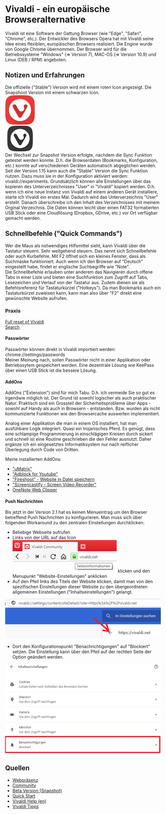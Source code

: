 # Vivaldi - ein europäische Browseralternative

Vivaldi ist eine Software der Gattung Browser (wie "Edge", "Safari", "Chrome", etc.). Der Entwickler des Browsers Opera hat mit Vivaldi seine Idee eines flexiblen, europäischen Browsers realisiert. Die Engine wurde von Google Chrome übernommen. Der Browser wird für die Betriebssysteme "Windows" (=> Version 7), MAC-OS (=> Version 10.9) und Linux (DEB / RPM) angeboten.


## Notizen und Erfahrungen

Die offizielle ("Stable") Version wird mit einem roten Icon angezeigt. Die Snapshoot Version mit einem schwarzen Icon.  
![Stable Version](../VIVALDI/icon.jpg)  
![Snapshot Version](../VIVALDI/iconsshoot.jpg)  
Der Wechsel zur Snapshot Version erfolgte, nachdem die Sync Funktion getestet werden konnte. D.h. die Browserdaten (Bookmarks, Konfiguration, etc.) konnte auf verschiedenen Geräten automatisch abgeglichen werden.  Seit der Version 1.15 kann auch die "Stable" Version die Sync Funktion nutzen. Dazu muss sie in der Konfiguration aktiviert werden:  vivaldi://experiments. 
Grundsätzlich können alle Einstellungen über das kopieren des Unterverzeichnisses "User" in "Vivaldi" kopiert werden. D.h. wenn ich eine neue Instanz von Vivaldi auf einem anderen Gerät installiere, starte ich Vivaldi ein erstes Mal. Dadurch wird das Unterverzeichnis "User" erstellt. Danach überschreibe ich den Inhalt des Verzeichnisses mit meinem Orginal Verzeichnis. Die Daten können leicht über einen FAT32 formatierten USB Stick oder eine Cloudlösung (Dropbox, GDrive, etc.) vor Ort verfügbar gemacht werden.

## Schnellbefehle ("Quick Commands")

Wer die Maus als notwendiges Hilfsmittel sieht, kann Vivaldi über die Tastatur steuern. Sehr weitgehend steuern. Das nennt sich Schnellbefehle oder auch Kurbefehle. Mit F2 öffnet sich ein kleines Fenster, dass als Suchmaske funktioniert. Auch wenn ich den Browser auf "Deutsch" eingestellt habe, findet er englische Suchbegriffe wie "Note".  
Die Schnellbefehle erlauben unter anderem das Navigieren durch offene Tabs in einer Liste und bieten eine Suchfunktion zum Zugriff auf Tabs, Lesezeichen und Verlauf von der Tastatur aus. Zudem dienen sie als Befehlsreferenz für Tastaturkürzel ("Hotkeys"). Da man Bookmarks auch ein Tastaturkürzel zuweisen kann, kann man also über "F2" direkt eine gewünschte Website aufrufen.  

### Praxis
[Full reset of Vivaldi](https://help.vivaldi.com/article/full-reset-of-vivaldi/)  
[Search](https://help.vivaldi.com/article/search/)  

#### Passwörter  

Passwörter können direkt in Vivaldi importiert werden: chrome://settings/passwords  
Meiner Meinung nach, sollen Passwörter nicht in einer Applikation oder Betriebssytem gespeichert werden. Eine dezentrale Lösung wie KeePass über einen USB Stick ist die bessere Lösung.  

#### AddOns  

AddOns ("Extension") sind für mich Tabu. D.h. ich vermeide Sie so gut es irgendwie möglich ist. Der Grund ist sowohl logischer als auch praktischer Natur. Praktisch sind ein Grossteil der Sicherheitsprobleme über Apps - sowohl auf Handy als auch in Browsern - entstanden.  Bzw. wurden als nicht kommunizierte Funktionen wie den Browsercache auswerten implementiert.

Analog einer Applikation die man in einem OS installiert, hat man ausfühbare Logik integriert. Quasi ein trojanisches Pferd. Es genügt, dass eine schlampige Programmierung in einschlägigen Kreisen durch sickert und schnell ist eine Routine geschrieben die den Fehler ausnutzt. Daher ergänze ich ein eingesetztes Informatiksystem nur nach reiflicher Überlegung durch Code von Dritten.  

Meine installierten AddOns:  

- ["uMatrix"](https://chrome.google.com/webstore/detail/umatrix/ogfcmafjalglgifnmanfmnieipoejdcf)  
- ["Adblock for Youtube"](https://chrome.google.com/webstore/detail/adblock-for-youtube/cmedhionkhpnakcndndgjdbohmhepckk)  
- ["Fireshoot" - Website in Datei speichern](https://chrome.google.com/webstore/detail/take-webpage-screenshots/mcbpblocgmgfnpjjppndjkmgjaogfceg)
- ["Screencastify - Screen Video Recorder"](https://chrome.google.com/webstore/detail/screencastify-screen-vide/mmeijimgabbpbgpdklnllpncmdofkcpn)  
- [OneNote Web Clipper](https://chrome.google.com/webstore/detail/onenote-web-clipper/gojbdfnpnhogfdgjbigejoaolejmgdhk?hl=de)  

#### Push Nachrichten  

Bis jetzt in der Version 2.1 hat es keinen Menueintrag um den Browser betreffend Push Nachrichten zu konfigurieren. Man muss sich über folgenden Workaround zu den zentralen Einstellungen durchklicken:  

* Beliebige Webseite aufrufen
* Links von der URL auf das Icon  !["Seiteninformation"](../VIVALDI/seiteninformation.jpg)  klicken und den Menupunkt "Website-Einstellungen" anklicken
* Auf den Pfeil links des Titels der Website klicken, damit man von den spezifischen Einstellungen dieser Website zu den übergeordneten allgemeinen Einstellungen ("Inhaltseinstellungen") gelangt.    

![Seiteninformation](../VIVALDI/seiteninformation1.jpg)  

* Dort den Konfigurationspunkt "Benachrichtigungen" auf "Blockiert" setzen. Die Einstellung kann über den Pfeil auf der rechten Seite der Option geändert werden.  

![Seiteninformation](../VIVALDI/seiteninformation2.jpg)  


## Quellen

* [Webpräsenz](https://vivaldi.com/)
* [Community](https://forum.vivaldi.net/)
* [Beta Version (Snapshot)](https://vivaldi.com/blog/snapshots/)
* [Quick Start](https://help.vivaldi.com/guide/quick-start/)
* [Vivaldi Help (en)](https://help.vivaldi.com/)
* [Vivaldi Tipps](https://vivalditips.com/)
